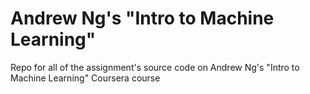 # Andrew Ng's "Intro to Machine Learning"
Repo for all of the assignment's source code on Andrew Ng's "Intro to Machine Learning" Coursera course
